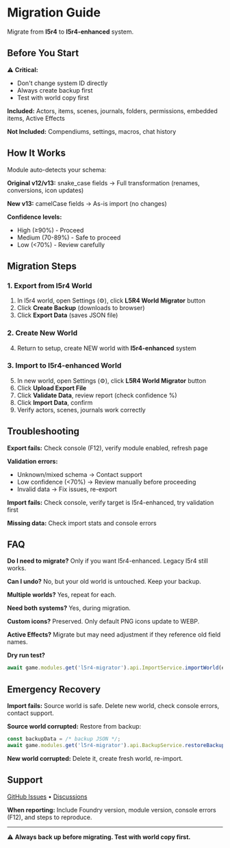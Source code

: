 # Migration Guide

Migrate from **l5r4** to **l5r4-enhanced** system.

## Before You Start

⚠️ **Critical:**
- Don't change system ID directly
- Always create backup first
- Test with world copy first

**Included:** Actors, items, scenes, journals, folders, permissions, embedded items, Active Effects

**Not Included:** Compendiums, settings, macros, chat history

## How It Works

Module auto-detects your schema:

**Original v12/v13:** snake_case fields → Full transformation (renames, conversions, icon updates)

**New v13:** camelCase fields → As-is import (no changes)

**Confidence levels:**
- High (≥90%) - Proceed
- Medium (70-89%) - Safe to proceed
- Low (<70%) - Review carefully

## Migration Steps

### 1. Export from l5r4 World

1. In l5r4 world, open Settings (⚙️), click **L5R4 World Migrator** button
2. Click **Create Backup** (downloads to browser)
3. Click **Export Data** (saves JSON file)

### 2. Create New World

4. Return to setup, create NEW world with **l5r4-enhanced** system

### 3. Import to l5r4-enhanced World

5. In new world, open Settings (⚙️), click **L5R4 World Migrator** button
6. Click **Upload Export File**
7. Click **Validate Data**, review report (check confidence %)
8. Click **Import Data**, confirm
9. Verify actors, scenes, journals work correctly


## Troubleshooting

**Export fails:** Check console (F12), verify module enabled, refresh page

**Validation errors:**
- Unknown/mixed schema → Contact support
- Low confidence (<70%) → Review manually before proceeding
- Invalid data → Fix issues, re-export

**Import fails:** Check console, verify target is l5r4-enhanced, try validation first

**Missing data:** Check import stats and console errors

## FAQ

**Do I need to migrate?** Only if you want l5r4-enhanced. Legacy l5r4 still works.

**Can I undo?** No, but your old world is untouched. Keep your backup.


**Multiple worlds?** Yes, repeat for each.

**Need both systems?** Yes, during migration.

**Custom icons?** Preserved. Only default PNG icons update to WEBP.

**Active Effects?** Migrate but may need adjustment if they reference old field names.

**Dry run test?**
```javascript
await game.modules.get('l5r4-migrator').api.ImportService.importWorld(exportData, { dryRun: true });
```

## Emergency Recovery

**Import fails:** Source world is safe. Delete new world, check console errors, contact support.

**Source world corrupted:** Restore from backup:
```javascript
const backupData = /* backup JSON */;
await game.modules.get('l5r4-migrator').api.BackupService.restoreBackup(backupData);
```

**New world corrupted:** Delete it, create fresh world, re-import.

## Support

[GitHub Issues](https://github.com/ernieayala/l5r4-migrator/issues) • [Discussions](https://github.com/ernieayala/l5r4-migrator/discussions)

**When reporting:** Include Foundry version, module version, console errors (F12), and steps to reproduce.

---

⚠️ **Always back up before migrating. Test with world copy first.**
